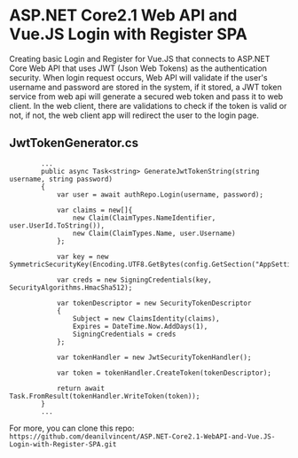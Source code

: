 # ASP.NET Core2.1 Web API and Vue.JS Login with Register SPA

Creating basic Login and Register for Vue.JS that connects to ASP.NET Core Web API that uses JWT (Json Web Tokens) as the authentication security. When login request occurs, Web API will validate if the user's username and password are stored in the system, if it stored, a JWT token service from web api will generate a secured web token and pass it to web client. In the web client, there are validations to check if the token is valid or not, if not, the web client app will redirect the user to the login page.

## JwtTokenGenerator.cs

```
        ...
        public async Task<string> GenerateJwtTokenString(string username, string password)
        {
            var user = await authRepo.Login(username, password);

            var claims = new[]{
                new Claim(ClaimTypes.NameIdentifier, user.UserId.ToString()),
                new Claim(ClaimTypes.Name, user.Username)
            };

            var key = new SymmetricSecurityKey(Encoding.UTF8.GetBytes(config.GetSection("AppSettings:Token").Value));

            var creds = new SigningCredentials(key, SecurityAlgorithms.HmacSha512);

            var tokenDescriptor = new SecurityTokenDescriptor
            {
                Subject = new ClaimsIdentity(claims),
                Expires = DateTime.Now.AddDays(1),
                SigningCredentials = creds
            };

            var tokenHandler = new JwtSecurityTokenHandler();

            var token = tokenHandler.CreateToken(tokenDescriptor);

            return await Task.FromResult(tokenHandler.WriteToken(token));
        }
        ...
```

For more, you can clone this repo: `https://github.com/deanilvincent/ASP.NET-Core2.1-WebAPI-and-Vue.JS-Login-with-Register-SPA.git`
